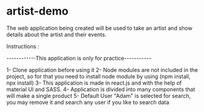# artist-demo
The web application being created will be used to take an artist and show details about the artist and their events.


Instructions :

------------This application is only for practice-----------

1- Clone application before using it
2- Node modules are not included in the project, so for that you need to install node module 
by using (npm install, npx install)
3- This application is made in react.js and with the help of material UI and SASS.
4- Application is divided into many components that will make a single product
5- Default User "Adam" is selected for search, you may remove it and search any user if you like to search data
